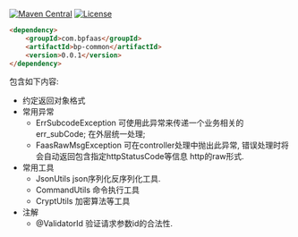 
[![Maven Central](https://maven-badges.herokuapp.com/maven-central/com.bpfaas/bp-common/badge.svg)](https://maven-badges.herokuapp.com/maven-central/com.bpfaas/bp-common/)
[![License](https://img.shields.io/github/license/bpfaas/java-bp-common)](https://opensource.org/licenses/MIT)


```html
<dependency>
    <groupId>com.bpfaas</groupId>
    <artifactId>bp-common</artifactId>
    <version>0.0.1</version>
</dependency>
```

包含如下内容:

- 约定返回对象格式
- 常用异常
  - ErrSubcodeException  可使用此异常来传递一个业务相关的err_subCode; 在外层统一处理;
  - FaasRawMsgException  可在controller处理中抛出此异常, 错误处理时将会自动返回包含指定httpStatusCode等信息 http的raw形式.
- 常用工具
  - JsonUtils     json序列化反序列化工具.
  - CommandUtils  命令执行工具
  - CryptUtils    加密算法等工具
- 注解
  - @ValidatorId 验证请求参数id的合法性.